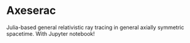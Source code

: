 # Axeserac
Julia-based general relativistic ray tracing in general axially symmetric spacetime. With Jupyter notebook!
